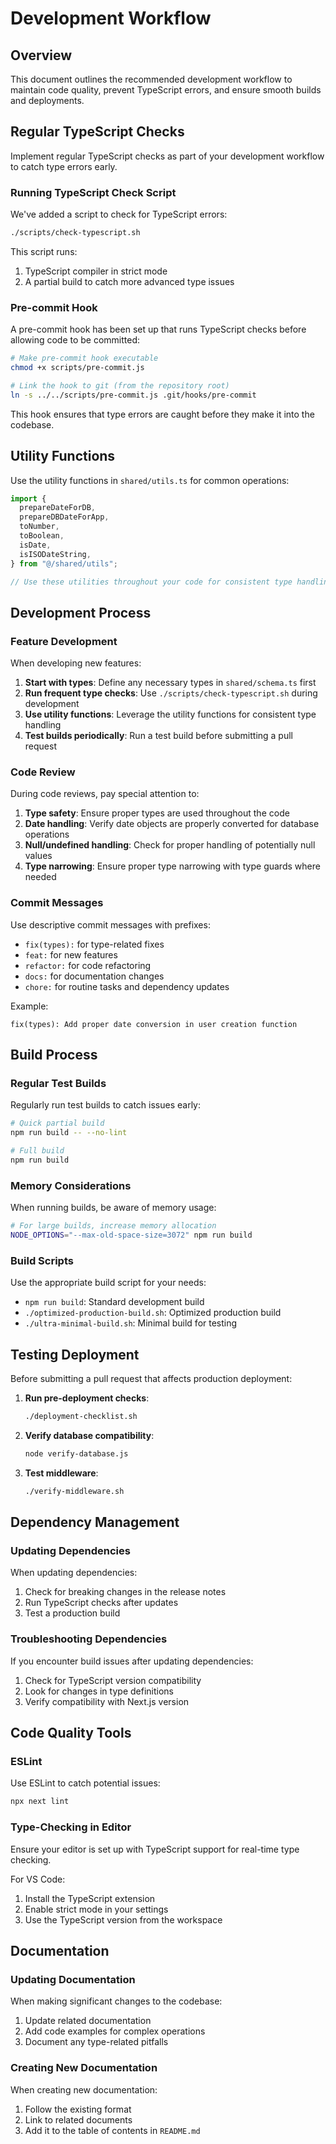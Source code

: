 # Development Workflow

## Overview

This document outlines the recommended development workflow to maintain code quality, prevent TypeScript errors, and ensure smooth builds and deployments.

## Regular TypeScript Checks

Implement regular TypeScript checks as part of your development workflow to catch type errors early.

### Running TypeScript Check Script

We've added a script to check for TypeScript errors:

```bash
./scripts/check-typescript.sh
```

This script runs:

1. TypeScript compiler in strict mode
2. A partial build to catch more advanced type issues

### Pre-commit Hook

A pre-commit hook has been set up that runs TypeScript checks before allowing code to be committed:

```bash
# Make pre-commit hook executable
chmod +x scripts/pre-commit.js

# Link the hook to git (from the repository root)
ln -s ../../scripts/pre-commit.js .git/hooks/pre-commit
```

This hook ensures that type errors are caught before they make it into the codebase.

## Utility Functions

Use the utility functions in `shared/utils.ts` for common operations:

```typescript
import {
  prepareDateForDB,
  prepareDBDateForApp,
  toNumber,
  toBoolean,
  isDate,
  isISODateString,
} from "@/shared/utils";

// Use these utilities throughout your code for consistent type handling
```

## Development Process

### Feature Development

When developing new features:

1. **Start with types**: Define any necessary types in `shared/schema.ts` first
2. **Run frequent type checks**: Use `./scripts/check-typescript.sh` during development
3. **Use utility functions**: Leverage the utility functions for consistent type handling
4. **Test builds periodically**: Run a test build before submitting a pull request

### Code Review

During code reviews, pay special attention to:

1. **Type safety**: Ensure proper types are used throughout the code
2. **Date handling**: Verify date objects are properly converted for database operations
3. **Null/undefined handling**: Check for proper handling of potentially null values
4. **Type narrowing**: Ensure proper type narrowing with type guards where needed

### Commit Messages

Use descriptive commit messages with prefixes:

- `fix(types):` for type-related fixes
- `feat:` for new features
- `refactor:` for code refactoring
- `docs:` for documentation changes
- `chore:` for routine tasks and dependency updates

Example:

```
fix(types): Add proper date conversion in user creation function
```

## Build Process

### Regular Test Builds

Regularly run test builds to catch issues early:

```bash
# Quick partial build
npm run build -- --no-lint

# Full build
npm run build
```

### Memory Considerations

When running builds, be aware of memory usage:

```bash
# For large builds, increase memory allocation
NODE_OPTIONS="--max-old-space-size=3072" npm run build
```

### Build Scripts

Use the appropriate build script for your needs:

- `npm run build`: Standard development build
- `./optimized-production-build.sh`: Optimized production build
- `./ultra-minimal-build.sh`: Minimal build for testing

## Testing Deployment

Before submitting a pull request that affects production deployment:

1. **Run pre-deployment checks**:

   ```bash
   ./deployment-checklist.sh
   ```

2. **Verify database compatibility**:

   ```bash
   node verify-database.js
   ```

3. **Test middleware**:
   ```bash
   ./verify-middleware.sh
   ```

## Dependency Management

### Updating Dependencies

When updating dependencies:

1. Check for breaking changes in the release notes
2. Run TypeScript checks after updates
3. Test a production build

### Troubleshooting Dependencies

If you encounter build issues after updating dependencies:

1. Check for TypeScript version compatibility
2. Look for changes in type definitions
3. Verify compatibility with Next.js version

## Code Quality Tools

### ESLint

Use ESLint to catch potential issues:

```bash
npx next lint
```

### Type-Checking in Editor

Ensure your editor is set up with TypeScript support for real-time type checking.

For VS Code:

1. Install the TypeScript extension
2. Enable strict mode in your settings
3. Use the TypeScript version from the workspace

## Documentation

### Updating Documentation

When making significant changes to the codebase:

1. Update related documentation
2. Add code examples for complex operations
3. Document any type-related pitfalls

### Creating New Documentation

When creating new documentation:

1. Follow the existing format
2. Link to related documents
3. Add it to the table of contents in `README.md`
